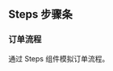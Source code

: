 <div class="demo-header">
<p class="overviewicon">
  <span class="wapi-navigation-steps"/>
</p>

## Steps 步骤条

<nova-uxlink widget-name="Steps"></nova-uxlink>
</div>

### 订单流程

通过 Steps 组件模拟订单流程。

<nova-demo-view link="steps/order-progress"></nova-demo-view>

<br>
